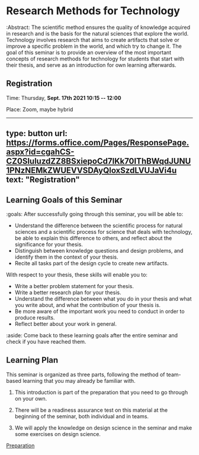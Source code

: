 # Research Methods for Technology

:Abstract: The scientific method ensures the quality of knowledge acquired in research and is the basis for the natural sciences that explore the world.
Technology involves research that aims to create artifacts that solve
or improve a specific problem in the world, and which try to change it.
The goal of this seminar is to provide an overview of the most important
concepts of research methods for technology for students that start with their thesis, and serve as an introduction for own learning afterwards.


## Registration

Time: Thursday, **Sept. 17th 2021 10:15 -- 12:00**

Place: Zoom, maybe hybrid

---
type: button
url: https://forms.office.com/Pages/ResponsePage.aspx?id=cgahCS-CZ0SluluzdZZ8BSxiepoCd7lKk70IThBWqdJUNU1PNzNEMkZWUEVVSDAyQloxSzdLVUJaVi4u
text: "Registration"
---



## Learning Goals of this Seminar


:goals: After successfully going through this seminar, you will be able to:

  - Understand the difference between the scientific process for natural sciences and a scientific process for science that deals with technology, be able to explain this difference to others, and reflect about the significance for your thesis.
  - Distinguish between knowledge questions and design problems, and identify them in the context of your thesis.
  - Recite all tasks part of the design cycle to create new artifacts.

With respect to your thesis, these skills will enable you to:

  - Write a better problem statement for your thesis.
  - Write a better research plan for your thesis.
  - Understand the difference between what you do in your thesis and what you write about, and what the contribution of your thesis is.
  - Be more aware of the important work you need to conduct in order to
produce results.
  - Reflect better about your work in general.
  
  
:aside: Come back to these learning goals after the entire seminar and check if you have reached them.


## Learning Plan

This seminar is organized as three parts, following the method of
team-based learning that you may already be familiar with.

1.  This introduction is part of the preparation that you need to go
    through on your own.

2.  There will be a readiness assurance test on this material at the
    beginning of the seminar, both individual and in teams.

3.  We will apply the knowledge on design science in the seminar and
    make some exercises on design science.


<a class="arrow" href="preparation.html">Preparation</a>